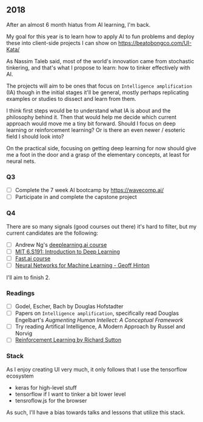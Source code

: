 ## 2018

After an almost 6 month hiatus from AI learning, I'm back.

My goal for this year is to learn how to apply AI to fun problems and deploy these into client-side projects I can show on https://beatobongco.com/UI-Kata/

As Nassim Taleb said, most of the world's innovation came from stochastic tinkering, and that's what I propose to learn: how to tinker effectively with AI.

The projects will aim to be ones that focus on `Intelligence amplification` (IA) though in the initial stages it'll be general, mostly perhaps replicating examples or studies to dissect and learn from them.

I think first steps would be to understand what IA is about and the philosophy behind it. Then that would help me decide which current approach would move me a tiny bit forward. Should I focus on deep learning or reinforcement learning? Or is there an even newer / esoteric field I should look into? 

On the practical side, focusing on getting deep learning for now should give me a foot in the door and a grasp of the elementary concepts, at least for neural nets.

### Q3

- [ ] Complete the 7 week AI bootcamp by https://wavecomp.ai/
- [ ] Participate in and complete the capstone project

### Q4

There are so many signals (good courses out there) it's hard to filter, but my current candidates are the following:

- [ ] Andrew Ng's [deeplearning.ai course](https://www.deeplearning.ai/)
- [ ] [MIT 6.S191: Introduction to Deep Learning](http://introtodeeplearning.com/)
- [ ] [Fast.ai course](http://www.fast.ai/)
- [ ] [Neural Networks for Machine Learning - Geoff Hinton](https://www.coursera.org/learn/neural-networks)

I'll aim to finish 2.

### Readings

- [ ] Godel, Escher, Bach by Douglas Hofstadter
- [ ] Papers on `Intelligence amplification`, specifically read Douglas Engelbart's *Augmenting Human Intellect: A Conceptual Framework*
- [ ] Try reading Artifical Intelligence, A Modern Approach by Russel and Norvig
- [ ] [Reinforcement Learning by Richard Sutton](https://www.amazon.com/Reinforcement-Learning-Introduction-Adaptive-Computation-ebook/dp/B008H5Q8VA)

### Stack

As I enjoy creating UI very much, it only follows that I use the tensorflow ecosystem

* keras for high-level stuff
* tensorflow if I want to tinker a bit lower level
* tensroflow.js for the browser

As such, I'll have a bias towards talks and lessons that utilize this stack.
